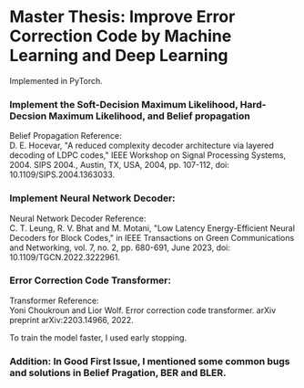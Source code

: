 # Master Thesis: Improve Error Correction Code by Machine Learning and Deep Learning
Implemented in PyTorch.

### Implement the Soft-Decision Maximum Likelihood, Hard-Decsion Maximum Likelihood, and Belief propagation
Belief Propagation Reference: <br>
D. E. Hocevar, "A reduced complexity decoder architecture via layered decoding of LDPC codes," IEEE Workshop on Signal Processing Systems, 2004. SIPS 2004., Austin, TX, USA, 2004, pp. 107-112, doi: 10.1109/SIPS.2004.1363033.

### Implement Neural Network Decoder:
Neural Network Decoder Reference: <br>
C. T. Leung, R. V. Bhat and M. Motani, "Low Latency Energy-Efficient Neural Decoders for Block Codes," in IEEE Transactions on Green Communications and Networking, vol. 7, no. 2, pp. 680-691, June 2023, doi: 10.1109/TGCN.2022.3222961.

### Error Correction Code Transformer:
Transformer Reference: <br>
Yoni Choukroun and Lior Wolf. Error correction code transformer. arXiv preprint arXiv:2203.14966, 2022.

To train the model faster, I used early stopping.

### Addition: In Good First Issue, I mentioned some common bugs and solutions in Belief Pragation, BER and BLER.
